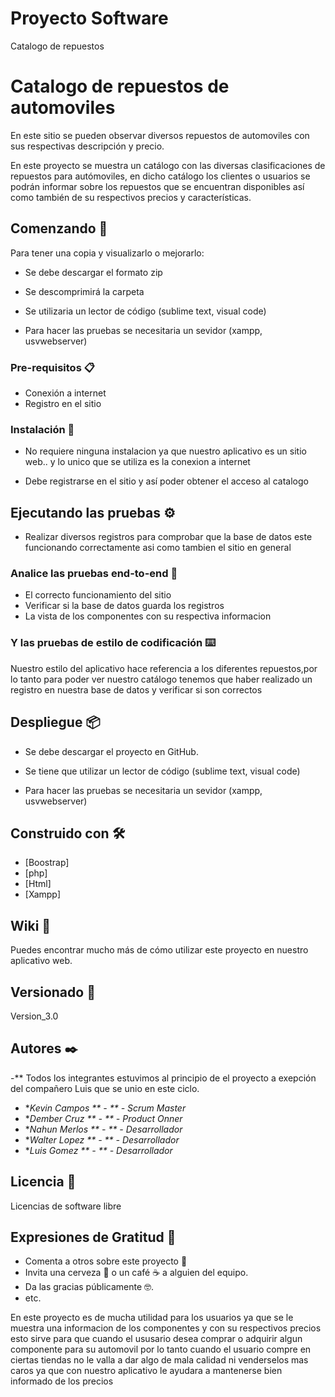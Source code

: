 # Proyecto Software
Catalogo de repuestos
# Catalogo de repuestos de automoviles

En este sitio se pueden observar diversos repuestos de automoviles con sus respectivas descripción y precio.

En este proyecto se muestra un catálogo con las diversas clasificaciones de repuestos para autómoviles, en dicho  catálogo los clientes o usuarios se podrán informar sobre los repuestos que se encuentran disponibles así como también de su respectivos precios y características.

## Comenzando 🚀

Para tener una copia y visualizarlo o mejorarlo:

- Se debe descargar el formato zip

- Se descomprimirá la carpeta

- Se utilizaria un lector de código (sublime text, visual code)

- Para hacer las pruebas se necesitaria un sevidor (xampp, usvwebserver)

### Pre-requisitos 📋

- Conexión a internet 
- Registro en el sitio

### Instalación 🔧

- No requiere ninguna instalacion ya que nuestro aplicativo es un sitio web.. y lo unico que se utiliza es la conexion a internet 

- Debe registrarse en el sitio y así poder obtener el acceso al catalogo 

## Ejecutando las pruebas ⚙️

- Realizar diversos registros para comprobar que la base de datos este funcionando correctamente asi como tambien el sitio en general 

### Analice las pruebas end-to-end 🔩

- El correcto funcionamiento del sitio 
- Verificar si la base de datos guarda los registros 
- La vista de los componentes con su respectiva informacion 

### Y las pruebas de estilo de codificación ⌨️

Nuestro estilo del aplicativo hace referencia a los diferentes repuestos,por lo tanto para poder ver nuestro catálogo 
tenemos que haber realizado un registro en nuestra base de datos y verificar si son correctos  

## Despliegue 📦

- Se debe descargar el proyecto en GitHub.

- Se tiene que utilizar un lector de código (sublime text, visual code)

- Para hacer las pruebas se necesitaria un sevidor (xampp, usvwebserver)
 
## Construido con 🛠️

* [Boostrap]
* [php]
* [Html]
* [Xampp]

## Wiki 📖

Puedes encontrar mucho más de cómo utilizar este proyecto en nuestro aplicativo web. 

## Versionado 📌

Version_3.0

## Autores ✒️

-** Todos los integrantes estuvimos al principio de el proyecto a exepción del compañero Luis que se unio en este ciclo.
* **Kevin Campos ** - ** - *Scrum Master**
* **Dember Cruz ** - ** - *Product Onner**
* **Nahun Merlos ** - ** - *Desarrollador** 
* **Walter Lopez ** - ** - *Desarrollador** 
* **Luis Gomez ** - ** - *Desarrollador**


## Licencia 📄

Licencias de software libre

## Expresiones de Gratitud 🎁

* Comenta a otros sobre este proyecto 📢
* Invita una cerveza 🍺 o un café ☕ a alguien del equipo. 
* Da las gracias públicamente 🤓.
* etc.

En este proyecto es de mucha utilidad para los usuarios ya que se le muestra una informacion de los componentes 
y con su respectivos precios esto sirve para que cuando el ususario desea comprar o adquirir algun componente para su automovil
por lo tanto cuando el usuario compre en ciertas tiendas no le valla a dar algo de mala calidad ni venderselos mas caros ya que con nuestro
aplicativo le ayudara a mantenerse bien informado de los precios 


